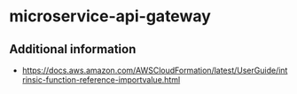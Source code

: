 # microservice-api-gateway

## Additional information

- https://docs.aws.amazon.com/AWSCloudFormation/latest/UserGuide/intrinsic-function-reference-importvalue.html